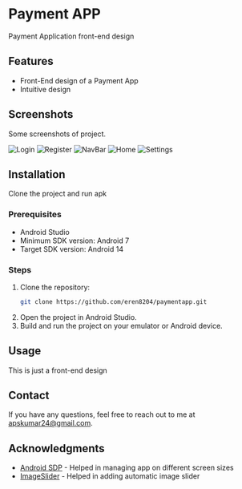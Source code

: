 # Payment APP

Payment Application front-end design

## Features

- Front-End design of a Payment App
- Intuitive design

## Screenshots

Some screenshots of project.

![Login](app/src/main/res/scrnsht/1.png)
![Register](app/src/main/res/scrnsht/2.png)
![NavBar](app/src/main/res/scrnsht/3.png)
![Home](app/src/main/res/scrnsht/4.png)
![Settings](app/src/main/res/scrnsht/5.png)
## Installation
Clone the project and run apk

### Prerequisites

- Android Studio
- Minimum SDK version: Android 7
- Target SDK version: Android 14

### Steps

1. Clone the repository:
    ```bash
    git clone https://github.com/eren8204/paymentapp.git
    ```
2. Open the project in Android Studio.
3. Build and run the project on your emulator or Android device.

## Usage

This is just a front-end design

## Contact
If you have any questions, feel free to reach out to me at apskumar24@gmail.com.

## Acknowledgments

- [Android SDP](https://github.com/intuit/sdp) - Helped in managing app on different screen sizes
- [ImageSlider](https://github.com/denzcoskun/ImageSlideshow) - Helped in adding automatic image slider
